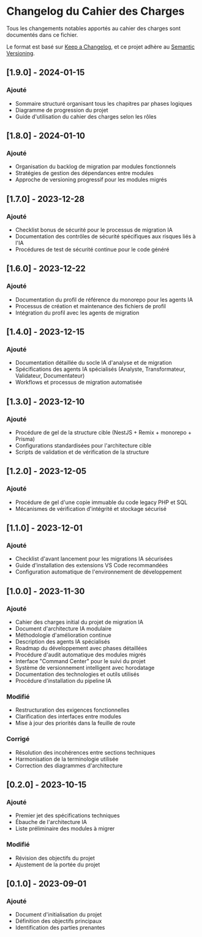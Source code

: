 # Changelog du Cahier des Charges

Tous les changements notables apportés au cahier des charges sont documentés dans ce fichier.

Le format est basé sur [Keep a Changelog](https://keepachangelog.com/fr/1.0.0/),
et ce projet adhère au [Semantic Versioning](https://semver.org/spec/v2.0.0.html).

## [1.9.0] - 2024-01-15

### Ajouté
- Sommaire structuré organisant tous les chapitres par phases logiques
- Diagramme de progression du projet
- Guide d'utilisation du cahier des charges selon les rôles

## [1.8.0] - 2024-01-10

### Ajouté
- Organisation du backlog de migration par modules fonctionnels
- Stratégies de gestion des dépendances entre modules
- Approche de versioning progressif pour les modules migrés

## [1.7.0] - 2023-12-28

### Ajouté
- Checklist bonus de sécurité pour le processus de migration IA
- Documentation des contrôles de sécurité spécifiques aux risques liés à l'IA
- Procédures de test de sécurité continue pour le code généré

## [1.6.0] - 2023-12-22

### Ajouté
- Documentation du profil de référence du monorepo pour les agents IA
- Processus de création et maintenance des fichiers de profil
- Intégration du profil avec les agents de migration

## [1.4.0] - 2023-12-15

### Ajouté
- Documentation détaillée du socle IA d'analyse et de migration
- Spécifications des agents IA spécialisés (Analyste, Transformateur, Validateur, Documentateur)
- Workflows et processus de migration automatisée

## [1.3.0] - 2023-12-10

### Ajouté
- Procédure de gel de la structure cible (NestJS + Remix + monorepo + Prisma)
- Configurations standardisées pour l'architecture cible
- Scripts de validation et de vérification de la structure

## [1.2.0] - 2023-12-05

### Ajouté
- Procédure de gel d'une copie immuable du code legacy PHP et SQL
- Mécanismes de vérification d'intégrité et stockage sécurisé

## [1.1.0] - 2023-12-01

### Ajouté
- Checklist d'avant lancement pour les migrations IA sécurisées
- Guide d'installation des extensions VS Code recommandées
- Configuration automatique de l'environnement de développement

## [1.0.0] - 2023-11-30

### Ajouté
- Cahier des charges initial du projet de migration IA
- Document d'architecture IA modulaire
- Méthodologie d'amélioration continue
- Description des agents IA spécialisés
- Roadmap du développement avec phases détaillées
- Procédure d'audit automatique des modules migrés
- Interface "Command Center" pour le suivi du projet
- Système de versionnement intelligent avec horodatage
- Documentation des technologies et outils utilisés
- Procédure d'installation du pipeline IA

### Modifié
- Restructuration des exigences fonctionnelles
- Clarification des interfaces entre modules
- Mise à jour des priorités dans la feuille de route

### Corrigé
- Résolution des incohérences entre sections techniques
- Harmonisation de la terminologie utilisée
- Correction des diagrammes d'architecture

## [0.2.0] - 2023-10-15

### Ajouté
- Premier jet des spécifications techniques
- Ébauche de l'architecture IA
- Liste préliminaire des modules à migrer

### Modifié
- Révision des objectifs du projet
- Ajustement de la portée du projet

## [0.1.0] - 2023-09-01

### Ajouté
- Document d'initialisation du projet
- Définition des objectifs principaux
- Identification des parties prenantes
